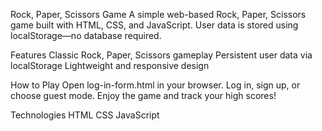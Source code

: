 Rock, Paper, Scissors Game A simple web-based Rock, Paper, Scissors game built with HTML, CSS, and JavaScript. User data is stored using localStorage—no database required.

Features Classic Rock, Paper, Scissors gameplay Persistent user data via localStorage Lightweight and responsive design

How to Play Open log-in-form.html in your browser. Log in, sign up, or choose guest mode. Enjoy the game and track your high scores!

Technologies HTML CSS JavaScript
